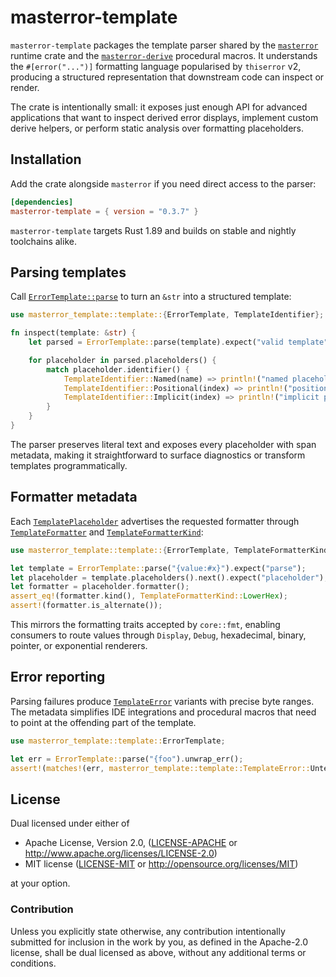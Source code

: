 # masterror-template

`masterror-template` packages the template parser shared by the [`masterror`][masterror] runtime crate and the [`masterror-derive`][derive] procedural macros. It understands the `#[error("...")]` formatting language popularised by `thiserror` v2, producing a structured representation that downstream code can inspect or render.

The crate is intentionally small: it exposes just enough API for advanced applications that want to inspect derived error displays, implement custom derive helpers, or perform static analysis over formatting placeholders.

## Installation

Add the crate alongside `masterror` if you need direct access to the parser:

```toml
[dependencies]
masterror-template = { version = "0.3.7" }
```

`masterror-template` targets Rust 1.89 and builds on stable and nightly toolchains alike.

## Parsing templates

Call [`ErrorTemplate::parse`](https://docs.rs/masterror-template/latest/masterror_template/template/struct.ErrorTemplate.html#method.parse) to turn an `&str` into a structured template:

```rust
use masterror_template::template::{ErrorTemplate, TemplateIdentifier};

fn inspect(template: &str) {
    let parsed = ErrorTemplate::parse(template).expect("valid template");

    for placeholder in parsed.placeholders() {
        match placeholder.identifier() {
            TemplateIdentifier::Named(name) => println!("named placeholder: {name}"),
            TemplateIdentifier::Positional(index) => println!("positional placeholder: {index}"),
            TemplateIdentifier::Implicit(index) => println!("implicit placeholder: {index}"),
        }
    }
}
```

The parser preserves literal text and exposes every placeholder with span metadata, making it straightforward to surface diagnostics or transform templates programmatically.

## Formatter metadata

Each [`TemplatePlaceholder`](https://docs.rs/masterror-template/latest/masterror_template/template/struct.TemplatePlaceholder.html) advertises the requested formatter through [`TemplateFormatter`](https://docs.rs/masterror-template/latest/masterror_template/template/enum.TemplateFormatter.html) and [`TemplateFormatterKind`](https://docs.rs/masterror-template/latest/masterror_template/template/enum.TemplateFormatterKind.html):

```rust
use masterror_template::template::{ErrorTemplate, TemplateFormatterKind};

let template = ErrorTemplate::parse("{value:#x}").expect("parse");
let placeholder = template.placeholders().next().expect("placeholder");
let formatter = placeholder.formatter();
assert_eq!(formatter.kind(), TemplateFormatterKind::LowerHex);
assert!(formatter.is_alternate());
```

This mirrors the formatting traits accepted by `core::fmt`, enabling consumers to route values through `Display`, `Debug`, hexadecimal, binary, pointer, or exponential renderers.

## Error reporting

Parsing failures produce [`TemplateError`](https://docs.rs/masterror-template/latest/masterror_template/template/enum.TemplateError.html) variants with precise byte ranges. The metadata simplifies IDE integrations and procedural macros that need to point at the offending part of the template.

```rust
use masterror_template::template::ErrorTemplate;

let err = ErrorTemplate::parse("{foo").unwrap_err();
assert!(matches!(err, masterror_template::template::TemplateError::UnterminatedPlaceholder { .. }));
```

## License

Dual licensed under either of

- Apache License, Version 2.0, ([LICENSE-APACHE](../LICENSE-APACHE) or <http://www.apache.org/licenses/LICENSE-2.0>)
- MIT license ([LICENSE-MIT](../LICENSE-MIT) or <http://opensource.org/licenses/MIT>)

at your option.

### Contribution

Unless you explicitly state otherwise, any contribution intentionally submitted for inclusion in the work by you, as defined in the Apache-2.0 license, shall be dual licensed as above, without any additional terms or conditions.

[masterror]: https://crates.io/crates/masterror
[derive]: https://crates.io/crates/masterror-derive
